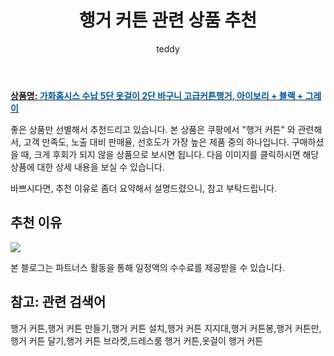 ﻿---
layout: post
title:  "행거 커튼 관련 상품 추천"
author: teddy
categories: [ 가구/인테리어 ]
tags: [행거 커튼,행거 커튼 만들기,행거 커튼 설치,행거 커튼 지지대,행거 커튼봉,행거 커튼만,행거 커튼 달기,행거 커튼 브라켓,드레스룸 행거 커튼,옷걸이 행거 커튼]
image: https://static.coupangcdn.com/image/rs_quotation_api/53c1gbwp/fa8f647ce8eb4533980efa12a1de4160.jpg 
description: "쿠팡에서 행거 커튼 관련 상품으로 가장 고객 선호도가 높은 제품 중 하나입니다."
---

<a href="https://link.coupang.com/re/AFFSDP?lptag=AF3256674&pageKey=6176271152&itemId=12091722644&vendorItemId=79363574270&traceid=V0-153-c79f5b9731d78e8a"><b>상품명: <font color='#01579B'>가화홈시스 수납 5단 옷걸이 2단 바구니 고급커튼행거, 아이보리 + 블랙 + 그레이</font></b></a>

좋은 상품만 선별해서 추천드리고 있습니다.
본 상품은 쿠팡에서 "행거 커튼" 와 관련해서, 고객 만족도, 노출 대비 판매율, 선호도가 가장 높은 제품 중의 하나입니다.
구매하셨을 때, 크게 후회가 되지 않을 상품으로 보시면 됩니다. 
다음 이미지를 클릭하시면 해당 상품에 대한 상세 내용을 보실 수 있습니다.

바쁘시다면, 추천 이유로 좀더 요약해서 설명드렸으니, 참고 부탁드립니다.

## 추천 이유 

<a href="https://link.coupang.com/re/AFFSDP?lptag=AF3256674&pageKey=6176271152&itemId=12091722644&vendorItemId=79363574270&traceid=V0-153-c79f5b9731d78e8a"><img src="https://thumbnail8.coupangcdn.com/thumbnails/remote/q89/image/rs_quotation_api/7jtypp3g/dec586d2df7244609fb979ac607ba5e2.jpg"></a> 

본 블로그는 파트너스 활동을 통해 일정액의 수수료를 제공받을 수 있습니다.

## 참고: 관련 검색어    
행거 커튼,행거 커튼 만들기,행거 커튼 설치,행거 커튼 지지대,행거 커튼봉,행거 커튼만,행거 커튼 달기,행거 커튼 브라켓,드레스룸 행거 커튼,옷걸이 행거 커튼